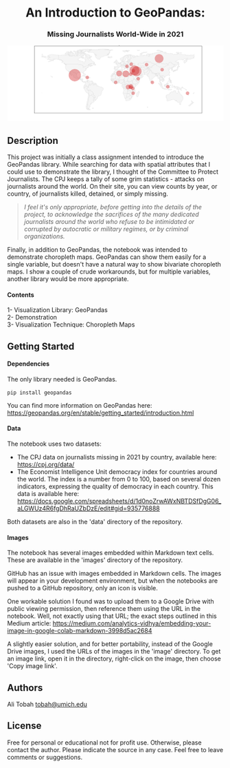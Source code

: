 <h1 align="center">An Introduction to GeoPandas:</h1>
<h3 align="center">Missing Journalists World-Wide in 2021</h3>

<div align="center">
  <img src="images/CPJMissingSaved.png" width="800">
</div>

## Description

This project was initially a class assignment intended to introduce the GeoPandas library. While searching for data with spatial attributes that I could use to demonstrate the library, I thought of the Committee to Protect Journalists. The CPJ keeps a tally of some grim statistics - attacks on journalists around the world. On their site, you can view counts by year, or country, of journalists killed, detained, or simply missing.

>_I feel it's only appropriate, before getting into the details of the project, to acknowledge the sacrifices of the many dedicated journalists around the world who refuse to be intimidated or corrupted by autocratic or military regimes, or by criminal organizations._

Finally, in addition to GeoPandas, the notebook was intended to demonstrate choropleth maps. GeoPandas can show them easily for a single variable, but doesn't have a natural way to show bivariate choropleth maps. I show a couple of crude workarounds, but for multiple variables, another library would be more appropriate.

#### Contents

1- Visualization Library: GeoPandas</br>
2- Demonstration</br>
3- Visualization Technique: Choropleth Maps</br>

## Getting Started

#### Dependencies

The only library needed is GeoPandas.
```
pip install geopandas
```

You can find more information on GeoPandas here:
https://geopandas.org/en/stable/getting_started/introduction.html

#### Data

The notebook uses two datasets:

* The CPJ data on journalists missing in 2021 by country, available here: https://cpj.org/data/
* The Economist Intelligence Unit democracy index for countries around the world. The index is a number from 0 to 100, based on several dozen indicators, expressing the quality of democracy in each country. This data is available here:
https://docs.google.com/spreadsheets/d/1d0noZrwAWxNBTDSfDgG06_aLGWUz4R6fgDhRaUZbDzE/edit#gid=935776888

Both datasets are also in the 'data' directory of the repository.

#### Images

The notebook has several images embedded within Markdown text cells. These are available in the 'images' directory of the repository.

GitHub has an issue with images embedded in Markdown cells. The images will appear in your development environment, but when the notebooks are pushed to a GitHub repository, only an icon is visible.

One workable solution I found was to upload them to a Google Drive with public viewing permission, then reference them using the URL in the notebook. Well, not exactly using that URL; the exact steps outlined in this Medium article:
https://medium.com/analytics-vidhya/embedding-your-image-in-google-colab-markdown-3998d5ac2684

A slightly easier solution, and for better portability, instead of the Google Drive images, I used the URLs of the images in the 'image' directory. To get an image link, open it in the directory, right-click on the image, then choose 'Copy image link'.

## Authors

Ali Tobah
tobah@umich.edu

## License

Free for personal or educational not for profit use. Otherwise, please contact the author.  Please indicate the source in any case. Feel free to leave comments or suggestions.
